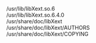 /usr/lib/libXext.so.6  
/usr/lib/libXext.so.6.4.0  
/usr/share/doc/libXext  
/usr/share/doc/libXext/AUTHORS  
/usr/share/doc/libXext/COPYING  
